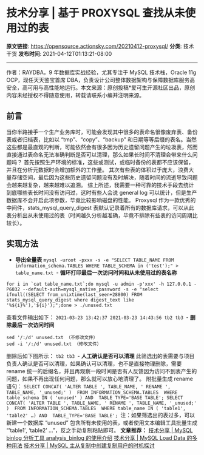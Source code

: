 # 技术分享 | 基于 PROXYSQL 查找从未使用过的表

**原文链接**: https://opensource.actionsky.com/20210412-proxysql/
**分类**: 技术干货
**发布时间**: 2021-04-12T01:13:21-08:00

---

作者：RAYDBA，9 年数据库实战经验，尤其专注于 MySQL 技术栈，Oracle 11g OCP，现任天天鉴宝首席 DBA，负责设计公司整体数据架构与保障数据库服务高安全，高可用与高性能地运行。本文来源：原创投稿*爱可生开源社区出品，原创内容未经授权不得随意使用，转载请联系小编并注明来源。
## 前言
当你半路接手一个生产业务库时，可能会发现其中很多的表命名很像废弃表、备份表或者归档表，比如以 “tmp”、“copy”、“backup” 和日期等等后缀的表名。当然这些都是最直观的判断，可能依然会有很多因为历史遗留问题产生的垃圾表，然而直接通过表命名无法准确判断是否可以清理，那么如果长时间不清理会带来什么问题吗？
首先按照生产环境的标准，这些或测试，或临时备份的表都不应该保留，并且在分析元数据时会增加额外的工作量。
其次有些表的体积过于庞大，浪费大量存储空间，最后因为这些历史遗留问题没有及时解决，随着时间的流逝导致问题会越来越复杂，越来越难以追溯。
综上所述，我需要一种可靠的技术手段去统计到底哪些表长时间没有访问过，这时有些人会说 general log 可以统计，但是生产数据库不会开启此项参数，毕竟比较影响磁盘的性能。
Proxysql 作为一款优秀的中间件，stats_mysql_query_digest 表默认记录着所有的数据库请求，可以从此表分析出从未使用过的表（时间越久分析越准确，毕竟不排除有些表的访问周期比较长）。
## 实现方法
- **导出全量表**
`mysql -uroot -pxxx -s -e "SELECT TABLE_NAME FROM information_schema.TABLES WHERE TABLE_SCHEMA in ('test');" > table_name.txt
`- **循环打印最后一次访问时间和从未使用过的表名称**
```
for i in `cat table_name.txt`;do mysql -u admin -p'xxx' -h 127.0.0.1 -P6032 --default-auth=mysql_native_password -s -e "select ifnull((SELECT from_unixtime(last_seen+28800) FROM stats_mysql_query_digest where digest_text like '%${i}%'),'${i}');";done > ./unused.txt
```
查看文件输出如下：
`2021-03-23 13:42:37
2021-03-23 14:43:56
tb2
tb3
`- **删除最后一次访问时间**
```
sed '/:/d' unused.txt （不修改文件）
sed -i '/:/d' unused.txt （修改文件）
```
删除后如下图所示：
`tb2
tb3
`- **人工确认是否可以清理**
此筛选出的表需要与项目负责人确认是否可以清理，如果确认可以清理，也不是直接物理删除，需要 rename 统一的后缀名，并且再观察一段时间是否有人反馈因为访问不到表产生的问题，如果不再出现任何问题，那么就可以放心地清理了。
附批量生成 rename 语句：
`SELECT
 CONCAT( 'ALTER TABLE ', TABLE_NAME, ' RENAME ', TABLE_NAME, '_unused;' ) 
FROM
 INFORMATION_SCHEMA.TABLES 
WHERE
table_schema IN ( 'unused' ) AND  TABLE_TYPE='BASE TABLE';
SELECT
 CONCAT( 'ALTER TABLE ', TABLE_NAME, ' RENAME ', TABLE_NAME, '_unused;' ) 
FROM
 INFORMATION_SCHEMA.TABLES 
WHERE
table_name IN ( 'table1', 'table2' …) AND  TABLE_TYPE='BASE TABLE';
`注：如果筛选出的表过多，可以新建一个数据库 “unused” 包含所有未使用的表，或者使用文本编辑工具批量生成 “&#8217;table1&#8242;, &#8216;table2&#8217; …”，反之手动复制粘贴即可。
**文章推荐：**
[技术分享 | MySQL binlog 分析工具 analysis_binlog 的使用介绍](https://opensource.actionsky.com/20210331-mysql/)
[技术分享 | MySQL Load Data 的多种用法](https://opensource.actionsky.com/20210325-mysql/)
[技术分享 | MySQL 主从复制中创建复制用户的时机探讨](https://opensource.actionsky.com/20210318-mysql/)